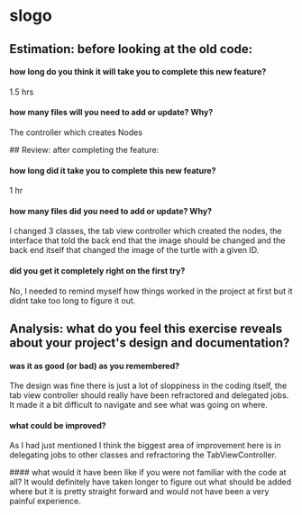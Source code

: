 # slogo

## Estimation: before looking at the old code:
#### how long do you think it will take you to complete this new feature?
1.5 hrs
#### how many files will you need to add or update? Why?
The controller which creates Nodes

## Review: after completing the feature:
#### how long did it take you to complete this new feature?
1 hr

#### how many files did you need to add or update? Why?
I changed 3 classes, the tab view controller which created the nodes, the interface that told the back end that the image should be changed and the back end itself that changed the image of the turtle with a given ID.

#### did you get it completely right on the first try?
No, I needed to remind myself how things worked in the project at first but it didnt take too long to figure it out.

## Analysis: what do you feel this exercise reveals about your project's design and documentation?
#### was it as good (or bad) as you remembered?
The design was fine there is just a lot of sloppiness in the coding itself, the tab view controller should really have been refractored and delegated jobs. It made it a bit difficult to navigate and see what was going on where.

#### what could be improved?
As I had just mentioned I think the biggest area of improvement here is in delegating jobs to other classes and refractoring the TabViewController.

#### what would it have been like if you were not familiar with the code at all?
It would definitely have taken longer to figure out what should be added where but it is pretty straight forward and would not have been a very painful experience.